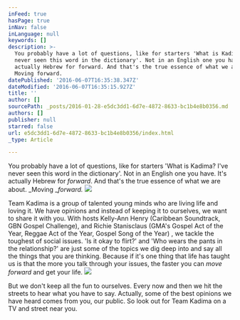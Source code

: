```yaml
---
inFeed: true
hasPage: true
inNav: false
inLanguage: null
keywords: []
description: >-
  You probably have a lot of questions, like for starters 'What is Kadima? I've
  never seen this word in the dictionary'. Not in an English one you have. It's
  actually Hebrew for forward. And that's the true essence of what we are about.
  Moving forward.
datePublished: '2016-06-07T16:35:38.347Z'
dateModified: '2016-06-07T16:35:15.927Z'
title: ''
author: []
sourcePath: _posts/2016-01-28-e5dc3dd1-6d7e-4872-8633-bc1b4e8b0356.md
authors: []
publisher: null
starred: false
url: e5dc3dd1-6d7e-4872-8633-bc1b4e8b0356/index.html
_type: Article

---
```

You probably have a lot of questions, like for starters 'What is Kadima? I've never seen this word in the dictionary'. Not in an English one you have. It's actually Hebrew for _forward_. And that's the true essence of what we are about. _Moving __forward._
![](https://the-grid-user-content.s3-us-west-2.amazonaws.com/c4c2e363-15a9-4e0f-9cde-ccaf7ca13f0f.jpg)

Team Kadima is a group of talented young minds who are living life and loving it. We have opinions and instead of keeping it to ourselves, we want to share it with you. With hosts Kelly-Ann Henry (Caribbean Soundtrack, GBN Gospel Challenge), and Richie Stanisclaus (GMA's Gospel Act of the Year, Reggae Act of the Year, Gospel Song of the Year) , we tackle the toughest of social issues. 'Is it okay to flirt?' and 'Who wears the pants in the relationship?' are just some of the topics we dig deep into and say all the things that you are thinking. Because if it's one thing that life has taught us is that the more you talk through your issues, the faster you can _move forward_ and get your life. ![](https://the-grid-user-content.s3-us-west-2.amazonaws.com/89a807a9-da78-40d6-8f4d-93ba4db2cc0e.JPG)

But we don't keep all the fun to ourselves. Every now and then we hit the streets to hear what you have to say. Actually, some of the best opinions we have heard comes from you, our public. So look out for Team Kadima on a TV and street near you.